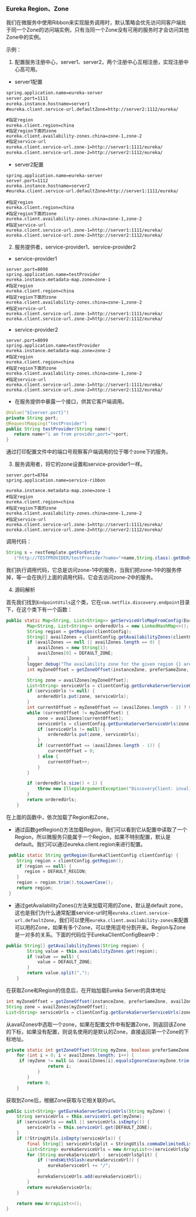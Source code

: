 ### Eureka Region、Zone

我们在微服务中使用Ribbon来实现服务调用时，默认策略会优先访问同客户端处于同一个Zone的访问端实例，只有当同一个Zone没有可用的服务时才会访问其他Zone中的实例。

示例：

1. 配置服务注册中心，server1、server2，两个注册中心互相注册，实现注册中心高可用。

* server1配置

```xml
spring.application.name=eureka-server
server.port=1111
eureka.instance.hostname=server1
#eureka.client.service-url.defaultZone=http://server2:1112/eureka/

#指定region
eureka.client.region=china
#指定region下面的zone
eureka.client.availability-zones.china=zone-1,zone-2
#指定service-url
eureka.client.service-url.zone-1=http://server1:1111/eureka/
eureka.client.service-url.zone-2=http://server2:1112/eureka/
```

* server2配置

```
spring.application.name=eureka-server
server.port=1112
eureka.instance.hostname=server2
#eureka.client.service-url.defaultZone=http://server1:1111/eureka/

#指定region
eureka.client.region=china
#指定region下面的zone
eureka.client.availability-zones.china=zone-1,zone-2
#指定service-url
eureka.client.service-url.zone-1=http://server1:1111/eureka/
eureka.client.service-url.zone-2=http://server2:1112/eureka/
```

2. 服务提供者，service-provider1、service-provider2

* service-provider1

```
server.port=8098
spring.application.name=testProvider
eureka.instance.metadata-map.zone=zone-1
#指定region
eureka.client.region=china
#指定region下面的zone
eureka.client.availability-zones.china=zone-1,zone-2
#指定service-url
eureka.client.service-url.zone-1=http://server1:1111/eureka/
eureka.client.service-url.zone-2=http://server2:1112/eureka/
```

* service-provider2

```
server.port=8099
spring.application.name=testProvider
eureka.instance.metadata-map.zone=zone-2
#指定region
eureka.client.region=china
#指定region下面的zone
eureka.client.availability-zones.china=zone-1,zone-2
#指定service-url
eureka.client.service-url.zone-1=http://server1:1111/eureka/
eureka.client.service-url.zone-2=http://server2:1112/eureka/
```

* 在服务提供中暴露一个接口，供其它客户端调用。

```java
@Value("${server.port}")
private String port;
@RequestMapping("testProvider")
public String testProvider(String name){
   return name+"i am from provider,port="+port;
}
```

通过打印配置文件中的端口号观察客户端调用的位于哪个zone下的服务。

3. 服务调用者，将它的zone设置和service-provider1一样。

```
server.port=8764
spring.application.name=service-ribbon

eureka.instance.metadata-map.zone=zone-1
#指定region
eureka.client.region=china
#指定region下面的zone
eureka.client.availability-zones.china=zone-1,zone-2
#指定service-url
eureka.client.service-url.zone-1=http://server1:1111/eureka/
eureka.client.service-url.zone-2=http://server2:1112/eureka/
```

调用代码：

```java
String s = restTemplate.getForEntity
   ("http://TESTPROVIDER/testProvider?name="+name,String.class).getBody();
```

我们执行调用代码，它总是访问zone-1中的服务，当我们把zone-1中的服务停掉，等一会在执行上面的调用代码，它会去访问zone-2中的服务。

4. 源码解析

首先我们找到```EndpointUtils```这个类，它在```com.netflix.discovery.endpoint```目录下，在这个类下有一个函数：

```java
public static Map<String, List<String>> getServiceUrlsMapFromConfig(EurekaClientConfig clientConfig, String instanceZone, boolean preferSameZone) {
        Map<String, List<String>> orderedUrls = new LinkedHashMap<>();
        String region = getRegion(clientConfig);
        String[] availZones = clientConfig.getAvailabilityZones(clientConfig.getRegion());
        if (availZones == null || availZones.length == 0) {
            availZones = new String[1];
            availZones[0] = DEFAULT_ZONE;
        }
        logger.debug("The availability zone for the given region {} are {}", region, availZones);
        int myZoneOffset = getZoneOffset(instanceZone, preferSameZone, availZones);

        String zone = availZones[myZoneOffset];
        List<String> serviceUrls = clientConfig.getEurekaServerServiceUrls(zone);
        if (serviceUrls != null) {
            orderedUrls.put(zone, serviceUrls);
        }
        int currentOffset = myZoneOffset == (availZones.length - 1) ? 0 : (myZoneOffset + 1);
        while (currentOffset != myZoneOffset) {
            zone = availZones[currentOffset];
            serviceUrls = clientConfig.getEurekaServerServiceUrls(zone);
            if (serviceUrls != null) {
                orderedUrls.put(zone, serviceUrls);
            }
            if (currentOffset == (availZones.length - 1)) {
                currentOffset = 0;
            } else {
                currentOffset++;
            }
        }

        if (orderedUrls.size() < 1) {
            throw new IllegalArgumentException("DiscoveryClient: invalid serviceUrl specified!");
        }
        return orderedUrls;
    }
```

在上面的函数中，依次加载了Region和Zone，

* 通过函数getRegion()方法加载Region，我们可以看到它从配置中读取了一个Region，所以微服务只能属于一个Region，如果不特别配置，默认是default。我们可以通过eureka.client.region来进行配置。

```java
 public static String getRegion(EurekaClientConfig clientConfig) {
    String region = clientConfig.getRegion();
    if (region == null) {
       region = DEFAULT_REGION;
    }
    region = region.trim().toLowerCase();
    return region;
 }
```

* 通过getAvailabilityZones()方法来加载可用的Zone，默认是default zone，这也是我们为什么通常配置service-url时用```eureka.client.service-url.defaultZone```，我们可以使用```eureka.client.availability-zones```来配置可以用的Zone，如果有多个Zone，可以使用逗号分割开来。Region与Zone是一对多的关系。下面的代码位于EurekaClientConfigBean中：

````java
public String[] getAvailabilityZones(String region) {
		String value = this.availabilityZones.get(region);
		if (value == null) {
			value = DEFAULT_ZONE;
		}
		return value.split(",");
	}
````

在获取Zone和Region的信息后，在开始加载Eureka Server的具体地址

```java
int myZoneOffset = getZoneOffset(instanceZone, preferSameZone, availZones);
String zone = availZones[myZoneOffset];
List<String> serviceUrls = clientConfig.getEurekaServerServiceUrls(zone);
```

从availZones中选取一个zone，如果在配置文件中有配置Zone，则返回该Zone的下标，如果没有配置，则说名使用的是默认的Zone，直接返回第一个Zone的下标地址。

```java
private static int getZoneOffset(String myZone, boolean preferSameZone, String[] availZones) {
	for (int i = 0; i < availZones.length; i++) {
     if (myZone != null && (availZones[i].equalsIgnoreCase(myZone.trim()) == preferSameZone)) {
                return i;
            }
        }
        return 0;
    }
```

获取到Zone后，根据Zone获取与它相关联的url。

```java
public List<String> getEurekaServerServiceUrls(String myZone) {
	String serviceUrls = this.serviceUrl.get(myZone);
	if (serviceUrls == null || serviceUrls.isEmpty()) {
		serviceUrls = this.serviceUrl.get(DEFAULT_ZONE);
	}
	if (!StringUtils.isEmpty(serviceUrls)) {
		final String[] serviceUrlsSplit = StringUtils.commaDelimitedListToStringArray(serviceUrls);
		List<String> eurekaServiceUrls = new ArrayList<>(serviceUrlsSplit.length);
		for (String eurekaServiceUrl : serviceUrlsSplit) {
			if (!endsWithSlash(eurekaServiceUrl)) {
				eurekaServiceUrl += "/";
			}
			eurekaServiceUrls.add(eurekaServiceUrl);
		}
		return eurekaServiceUrls;
	}

	return new ArrayList<>();
}
```

















